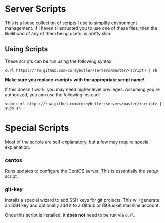 # Server Scripts

This is a loose collection of scripts I use to simplify environment management.
If I haven't instructed you to use one of these files, then the likelihood of
any of them being useful is pretty slim.

## Using Scripts

These scripts can be run using the following syntax:

`curl https://raw.github.com/coreybutler/servers/master/<script> | sh`

**Make sure you replace &lt;script&gt; with the appropriate script name!**

If this doesn't work, you may need higher level privileges. Assuming you're
authorized, you can use the following instead:

`sudo curl https://raw.github.com/coreybutler/servers/master/<script> | sudo sh`

# Special Scripts

Most of the scripts are self-explanatory, but a few may require special explanation.

### centos

Runs updates to configure the CentOS server. This is essentially the _setup_ script.

### git-key

Installs a special wizard to add SSH keys for git projects. This
will generate an SSH key and optionally add it to a Github or BitBucket
machine account.

Once this script is installed, it **does not** need to be run via `curl`.


 